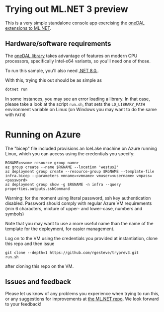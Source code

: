 # Trying out ML.NET 3 preview

This is a very simple standalone console app exercising the [oneDAL extensions to ML.NET](https://devblogs.microsoft.com/dotnet/accelerate-ml-net-training-with-intel-onedal).

## Hardware/software requirements

The [oneDAL library](https://www.intel.com/content/www/us/en/develop/documentation/oneapi-programming-guide/top/api-based-programming/intel-oneapi-data-analytics-library-onedal.html) takes advantage of features on modern CPU processors, specifically Intel-x64 variants, so you'll need one of those.

To run this sample, you'll also need [.NET 8.0.](https://dotnet.microsoft.com/en-us/download/dotnet/8.0).

With this, trying this out should be as simple as
```bash
dotnet run
```

In some instances, you may see an error loading a library.  In that
case, please take a look at the script `run.sh`, that sets the
`LD_LIBRARY_PATH` environment variable on Linux (on Windows you may
want to do the same with `PATH`)

# Running on Azure

The "bicep" file included provisions an IceLake machine on Azure running Linux, which you can access using the credentials you specify:

```
RGNAME=<some resource group name>
az group create --name $RGNAME --location 'westus2'
az deployment group create --resource-group $RGNAME --template-file infra.bicep --parameters vmname=<vmname> vmuser=<username> vmpass=<password>
az deployment group show -g $RGNAME -n infra --query properties.outputs.sshCommand
```

Warning: for the moment using literal password, ssh key authentication disabled.  Password should comply with regular Azure VM requirements (min 6 characters, mixture of upper- and lower-case, numbers and symbols)

Note that you may want to use a more useful name than the name of the template for the deployment, for easier management.

Log on to the VM using the credentials you provided at instantiation, clone this repo and then issue
```
git clone --depth=1 https://github.com/rgesteve/tryprev3.git
run.sh
```
after cloning this repo on the VM.

## Issues and feedback

Please let us know of any problems you experience when trying to run
this, or any suggestions for improvements at [the ML.NET
repo](https://github.com/dotnet/machinelearning/issues).  We look
forward to your feedback!

